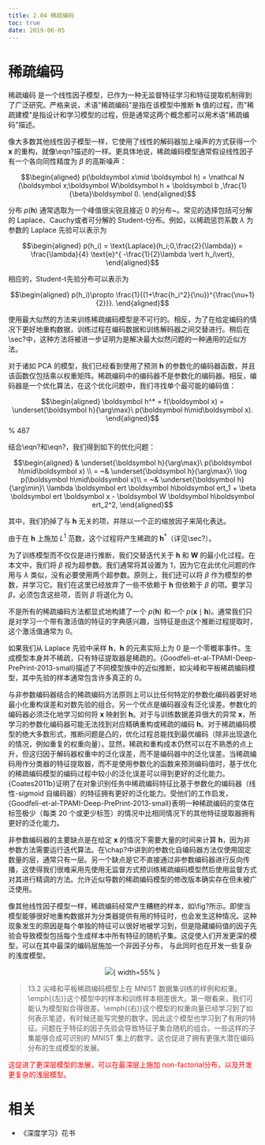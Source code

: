 ```yaml
---
title: 2.04 稀疏编码
toc: true
date: 2019-06-05
---
```


# 稀疏编码


稀疏编码 是一个线性因子模型，已作为一种无监督特征学习和特征提取机制得到了广泛研究。严格来说，术语"稀疏编码"是指在该模型中推断 $\boldsymbol h$ 值的过程，而"稀疏建模"是指设计和学习模型的过程，但是通常这两个概念都可以用术语"稀疏编码"描述。

像大多数其他线性因子模型一样，它使用了线性的解码器加上噪声的方式获得一个 $\boldsymbol x$ 的重构，就像\eqn?描述的一样。更具体地说，稀疏编码模型通常假设线性因子有一个各向同性精度为 $\beta$ 的高斯噪声：


$$\begin{aligned}
p(\boldsymbol x\mid \boldsymbol h) = \mathcal N
(\boldsymbol x;\boldsymbol W\boldsymbol h + \boldsymbol b ,\frac{1}{\beta}\boldsymbol I).
\end{aligned}$$



分布 $p(\boldsymbol h)$ 通常选取为一个峰值很尖锐且接近 $0$ 的分布~。常见的选择包括可分解的 Laplace、Cauchy或者可分解的 Student-t分布。例如，以稀疏惩罚系数 $\lambda$ 为参数的 Laplace 先验可以表示为


$$\begin{aligned}
p(h_i) = \text{Laplace}(h_i;0,\frac{2}{\lambda}) = \frac{\lambda}{4} \text{e}^{ -\frac{1}{2}\lambda \vert h_i\vert},
\end{aligned}$$


相应的，Student-t先验分布可以表示为


$$\begin{aligned}
p(h_i)\propto \frac{1}{(1+\frac{h_i^2}{\nu})^{\frac{\nu+1}{2}}}.
\end{aligned}$$

使用最大似然的方法来训练稀疏编码模型是不可行的。相反，为了在给定编码的情况下更好地重构数据，训练过程在编码数据和训练解码器之间交替进行。稍后在\sec?中，这种方法将被进一步证明为是解决最大似然问题的一种通用的近似方法。

对于诸如 PCA 的模型，我们已经看到使用了预测 $\boldsymbol h$ 的参数化的编码器函数，并且该函数仅包括乘以权重矩阵。稀疏编码中的编码器不是参数化的编码器。相反，编码器是一个优化算法，在这个优化问题中，我们寻找单个最可能的编码值：


$$\begin{aligned}
\boldsymbol h^* = f(\boldsymbol x) = \underset{\boldsymbol h}{\arg\max}\  p(\boldsymbol h\mid\boldsymbol x).
\end{aligned}$$ % 487


结合\eqn?和\eqn?，我们得到如下的优化问题：


$$\begin{aligned}
& \underset{\boldsymbol h}{\arg\max}\  p(\boldsymbol h\mid\boldsymbol x) \\
= ~& \underset{\boldsymbol h}{\arg\max}\ \log  p(\boldsymbol h\mid\boldsymbol x)\\
= ~& \underset{\boldsymbol h}{\arg\min}\ \lambda \boldsymbol ert \boldsymbol h\boldsymbol ert_1 + \beta  \boldsymbol ert \boldsymbol x - \boldsymbol W \boldsymbol h\boldsymbol ert_2^2,
\end{aligned}$$


其中，我们扔掉了与 $\boldsymbol h$ 无关的项，并除以一个正的缩放因子来简化表达。

由于在 $\boldsymbol h$ 上施加 $L^1$ 范数，这个过程将产生稀疏的 $\boldsymbol h^*$（详见\sec?）。


为了训练模型而不仅仅是进行推断，我们交替迭代关于 $\boldsymbol h$ 和 $\boldsymbol W$ 的最小化过程。在本文中，我们将 $\beta$ 视为超参数。我们通常将其设置为 $1$，因为它在此优化问题的作用与 $\lambda$ 类似，没有必要使用两个超参数。原则上，我们还可以将 $\beta$ 作为模型的参数，并学习它。我们在这里已经放弃了一些不依赖于 $\boldsymbol h$ 但依赖于 $\beta$ 的项。要学习 $\beta$，必须包含这些项，否则 $\beta$ 将退化为 $0$。


不是所有的稀疏编码方法都显式地构建了一个 $p(\boldsymbol h)$ 和一个 $p(\boldsymbol x\mid\boldsymbol h)$。通常我们只是对学习一个带有激活值的特征的字典感兴趣，当特征是由这个推断过程提取时，这个激活值通常为 $0$。

如果我们从 Laplace 先验中采样 $\boldsymbol h$，$\boldsymbol h$ 的元素实际上为 $0$ 是一个零概率事件。生成模型本身并不稀疏，只有特征提取器是稀疏的。{Goodfeli-et-al-TPAMI-Deep-PrePrint-2013-small}描述了不同模型族中的近似推断，如尖峰和平板稀疏编码模型，其中先验的样本通常包含许多真正的 $0$。

与非参数编码器结合的稀疏编码方法原则上可以比任何特定的参数化编码器更好地最小化重构误差和对数先验的组合。另一个优点是编码器没有泛化误差。参数化的编码器必须泛化地学习如何将 $\boldsymbol x$ 映射到 $\boldsymbol h$。对于与训练数据差异很大的异常 $\boldsymbol x$，所学习的参数化编码器可能无法找到对应精确重构或稀疏的编码 $\boldsymbol h$。对于稀疏编码模型的绝大多数形式，推断问题是凸的，优化过程总能找到最优编码（除非出现退化的情况，例如重复的权重向量）。显然，稀疏和重构成本仍然可以在不熟悉的点上升，但这归因于解码器权重中的泛化误差，而不是编码器中的泛化误差。当稀疏编码用作分类器的特征提取器，而不是使用参数化的函数来预测编码值时，基于优化的稀疏编码模型的编码过程中较小的泛化误差可以得到更好的泛化能力。{Coates2011b}证明了在对象识别任务中稀疏编码特征比基于参数化的编码器（线性-sigmoid 自编码器）的特征拥有更好的泛化能力。受他们的工作启发，{Goodfeli-et-al-TPAMI-Deep-PrePrint-2013-small}表明一种稀疏编码的变体在标签极少（每类 20 个或更少标签）的情况中比相同情况下的其他特征提取器拥有更好的泛化能力。



非参数编码器的主要缺点是在给定 $\boldsymbol x$ 的情况下需要大量的时间来计算 $\boldsymbol h$，因为非参数方法需要运行迭代算法。在\chap?中讲到的参数化自编码器方法仅使用固定数量的层，通常只有一层。另一个缺点是它不直接通过非参数编码器进行反向传播，这使得我们很难采用先使用无监督方式预训练稀疏编码模型然后使用监督方式对其进行精调的方法。允许近似导数的稀疏编码模型的修改版本确实存在但未被广泛使用。

像其他线性因子模型一样，稀疏编码经常产生糟糕的样本，如\fig?所示。即使当模型能够很好地重构数据并为分类器提供有用的特征时，也会发生这种情况。这种现象发生的原因是每个单独的特征可以很好地被学习到，但是隐藏编码值的因子先验会导致模型包括每个生成样本中所有特征的随机子集。这促使人们开发更深的模型，可以在其中最深的编码层施加一个非因子分布， 与此同时也在开发一些复杂的浅度模型。




<center>

![](http://images.iterate.site/blog/image/20190718/WDNruAICjMw7.png?imageslim){ width=55% }

</center>

> 13.2 尖峰和平板稀疏编码模型上在 MNIST 数据集训练的样例和权重。\emph{(左)}这个模型中的样本和训练样本相差很大。第一眼看来，我们可能认为模型拟合得很差。\emph{(右)}这个模型的权重向量已经学习到了如何表示笔迹，有时候还能写完整的数字。因此这个模型也学习到了有用的特征。问题在于特征的因子先验会导致特征子集合随机的组合。一些这样的子集能够合成可识别的 MNIST 集上的数字。这也促进了拥有更强大潜在编码分布的生成模型的发展。

<span style="color:red;">这促进了更深层模型的发展，可以在最深层上施加 non-factorial分布，以及开发更复杂的浅层模型。</span>



# 相关

- 《深度学习》花书
